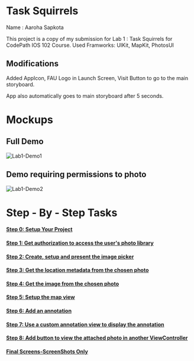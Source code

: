 # Task Squirrels

Name :  Aaroha Sapkota


This project is a copy of my submission for Lab 1 : Task Squirrels for CodePath IOS 102 Course.
Used Framworks: UIKit, MapKit, PhotosUI

## Modifications
  Added AppIcon, FAU Logo in Launch Screen, Visit Button to go to the main storyboard.

  App also automatically goes to main storyboard after 5 seconds.
  
# Mockups
## Full Demo
![Lab1-Demo1](https://github.com/user-attachments/assets/3a3bc3a6-cdc1-4b0e-a98b-3f7401349155)
## Demo requiring permissions to photo
![Lab1-Demo2](https://github.com/user-attachments/assets/971b450e-66b5-43fc-9c94-d87901fdec78)



# Step - By - Step Tasks 


#### [Step 0: Setup Your Project](/StepByStepTasks.md#step-0-setup-your-project) 
#### [Step 1: Get authorization to access the user's photo library](/StepByStepTasks.md#step-1-get-authorization-to-access-the-users-photo-library) 
#### [Step 2: Create, setup and present the image picker](/StepByStepTasks.md#step-2-create-setup-and-present-the-image-picker) 
#### [Step 3: Get the location metadata from the chosen photo](/StepByStepTasks.md#step-3-get-the-location-metadata-from-the-chosen-photo) 
#### [Step 4: Get the image from the chosen photo](/StepByStepTasks.md#step-4-get-the-image-from-the-chosen-photo)
#### [Step 5: Setup the map view](/StepByStepTasks.md#step-5-setup-the-map-view)
#### [Step 6: Add an annotation](/StepByStepTasks.md#step-6-add-an-annotation)
#### [Step 7: Use a custom annotation view to display the annotation](/StepByStepTasks.md#step-7-use-a-custom-annotation-view-to-display-the-annotation)
#### [Step 8: Add button to view the attached photo in another ViewController](/StepByStepTasks.md#step-8-add-button-to-view-the-attached-photo-in-another-viewcontroller)
#### [Final Screens-ScreenShots Only](/StepByStepTasks.md#final-screens)


  

